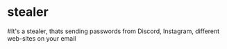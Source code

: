 # stealer
#It's a stealer, thats sending passwords from Discord, Instagram, different web-sites on your email
